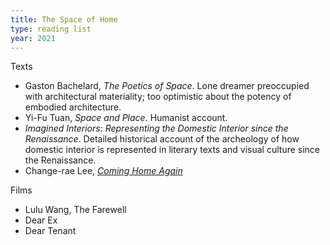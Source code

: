 ```yaml
---
title: The Space of Home
type: reading list
year: 2021
---
```


Texts

- Gaston Bachelard, _The Poetics of Space_. Lone dreamer preoccupied with architectural materiality; too optimistic about the potency of embodied architecture.
- Yi-Fu Tuan, _Space and Place_. Humanist account.
- _Imagined Interiors: Representing the Domestic Interior since the Renaissance_. Detailed historical account of the archeology of how domestic interior is represented in literary texts and visual culture since the Renaissance.
- Change-rae Lee, [_Coming Home Again_](https://www.newyorker.com/magazine/1995/10/16/coming-home-again)

Films

- Lulu Wang, The Farewell
- Dear Ex
- Dear Tenant
